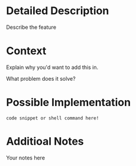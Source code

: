 # Detailed Description

Describe the feature

# Context

Explain why you'd want to add this in. 

What problem does it solve?

# Possible Implementation

```
code snippet or shell command here!
```

# Additioal Notes

Your notes here
